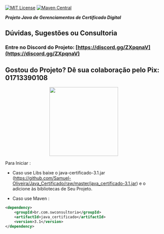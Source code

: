 [![MIT License](https://img.shields.io/github/license/Samuel-Oliveira/Java_Certificado.svg)](https://github.com/Samuel-Oliveira/Java_Certificado/blob/master/LICENSE) [![Maven Central](https://img.shields.io/maven-central/v/br.com.swconsultoria/java_certificado.svg?label=Maven%20Central)](https://search.maven.org/artifact/br.com.swconsultoria/java_certificado/3.1/jar)

***Projeto Java de Gerenciamentos de Certificado Digital***

## Dúvidas, Sugestões ou Consultoria
### Entre no Discord do Projeto: [https://discord.gg/ZXpqnaV](https://discord.gg/ZXpqnaV)

## Gostou do Projeto? Dê sua colaboração pelo Pix: 01713390108
<p align="center">
    <img src="https://swconsultoria.com.br/pix.png" width="220">
</p>

Para Iniciar : 
- Caso use Libs baixe o java-certificado-3.1.jar (https://github.com/Samuel-Oliveira/Java_Certificado/raw/master/java_certificado-3.1.jar) e o adicione às bibliotecas de Seu Projeto.

- Caso use Maven :
```xml
<dependency>
    <groupId>br.com.swconsultoria</groupId>
    <artifactId>java_certificado</artifactId>
    <version>3.1</version>
</dependency>
```
